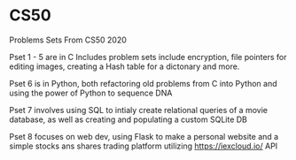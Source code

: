 # CS50
Problems Sets From CS50 2020

Pset 1 - 5 are in C
Includes problem sets include encryption, file pointers for editing images, creating a Hash table for a dictonary and more.

Pset 6 is in Python, both refactoring old problems from C into Python and using the power of Python to sequence DNA

Pset 7 involves using SQL to intialy create relational queries of a movie database, as well as creating and populating a custom SQLite DB

Pset 8 focuses on web dev, using Flask to make a personal website and a simple stocks ans shares trading platform utilizing https://iexcloud.io/ API 
